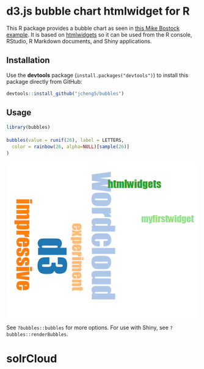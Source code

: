 # d3.js bubble chart htmlwidget for R

This R package provides a bubble chart as seen in [this Mike Bostock example](http://bl.ocks.org/mbostock/4063269). It is based on [htmlwidgets](http://htmlwidgets.org) so it can be used from the R console, RStudio, R Markdown documents, and Shiny applications.

## Installation

Use the **devtools** package (`install.packages("devtools")`) to install this package directly from GitHub:

```r
devtools::install_github("jcheng5/bubbles")
```

## Usage

```r
library(bubbles)

bubbles(value = runif(26), label = LETTERS,
  color = rainbow(26, alpha=NULL)[sample(26)]
)
```

![Sample output](sample.png)

See `?bubbles::bubbles` for more options. For use with Shiny, see `?bubbles::renderBubbles`.
# solrCloud
